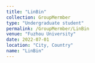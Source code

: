 ```yaml
---
title: "LinBin"
collection: GroupMermber
type: "Undergraduate student"
permalink: /GroupMermber/LinBin
venue: "Fuzhou University"
date: 2022-07-01
location: "City, Country"
name: "LinBin"
---
```




